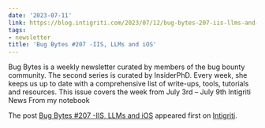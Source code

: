 ```yaml
---
date: '2023-07-11'
link: https://blog.intigriti.com/2023/07/12/bug-bytes-207-iis-llms-and-ios/
tags:
- newsletter
title: 'Bug Bytes #207 -IIS, LLMs and iOS'
---
```


<p>Bug Bytes is a weekly newsletter curated by members of the bug bounty community. The second series is curated by InsiderPhD. Every week, she keeps us up to date with a comprehensive list of write-ups, tools, tutorials and resources. This issue covers the week from July 3rd &#8211; July 9th Intigriti News From my notebook</p> <p>The post <a href="https://blog.intigriti.com/2023/07/12/bug-bytes-207-iis-llms-and-ios/" rel="nofollow">Bug Bytes #207 -IIS, LLMs and iOS</a> appeared first on <a href="https://blog.intigriti.com" rel="nofollow">Intigriti</a>.</p>
